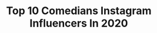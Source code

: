 ---
title: Top 10 Comedians Instagram Influencers In 2020
description: Identify the most popular Instagram accounts on inBeat.
platform: Instagram
profiles:
  - username: "mantaskatleris"
    fullname: >-
      Mantas Katleris
    location: "Japan"
    followers: 265192
    engagement: 632
    commentsToLikes: 0.047666
    avatar: "https://scontent-amt2-1.cdninstagram.com/v/t51.2885-19/s320x320/71008266_2458452577574179_7862055892957528064_n.jpg?_nc_ht=scontent-amt2-1.cdninstagram.com&_nc_ohc=FzcRDET8dTIAX8QbWdi&oh=c66826876eed6ff0f5d71d31530aa17a&oe=5EB9F0D4"
    verified: false
    hashtags: "#zmones2019, #vespomaplinklietuva, #gotengagedson, #optibet"
  - username: "daveattell"
    fullname: >-
      Dave Attell
    location: "United States"
    followers: 198847
    engagement: 210
    commentsToLikes: 0.019677
    avatar: "https://scontent-amt2-1.cdninstagram.com/v/t51.2885-19/10727543_592210734224442_1665893889_a.jpg?_nc_ht=scontent-amt2-1.cdninstagram.com&_nc_ohc=KhQhhZtx1pcAX8Hhs0b&oh=2277b55b30de5a4f79fe5c2ea4284831&oe=5EB99995"
    verified: true
    hashtags: "#phoenix, #boston, #alabama, #nashville"
  - username: "xartuuguu"
    fullname: >-
      Tuguldur Baatar
    location: ""
    followers: 79657
    engagement: 138
    commentsToLikes: 0.044507
    avatar: "https://scontent-ams4-1.cdninstagram.com/v/t51.2885-19/s320x320/90937764_1022013551532453_2911039798556753920_n.jpg?_nc_ht=scontent-ams4-1.cdninstagram.com&_nc_ohc=8T8DN8TuMDYAX_M4xu9&oh=e99989df657a9119899476b25bdac8f8&oe=5EB2FCA9"
    verified: false
    hashtags: "#stayhome, #partners, #son, #asound"
  - username: "louieanderson"
    fullname: >-
      Louie Anderson
    location: ""
    followers: 42478
    engagement: 336
    commentsToLikes: 0.031077
    avatar: "https://scontent-ams4-1.cdninstagram.com/v/t51.2885-19/s320x320/60103197_2196523230423730_7815582113431814144_n.jpg?_nc_ht=scontent-ams4-1.cdninstagram.com&_nc_ohc=RRqJfC00MfcAX9vjXcW&oh=90cd6d1d44b1e9953c372ce91a786a35&oe=5EBA504F"
    verified: true
    hashtags: "#friends, #instagramlivechat, #lightsout, #standupcomedy"
  - username: "robbeckettcomic"
    fullname: >-
      Rob Beckett
    location: ""
    followers: 376870
    engagement: 120
    commentsToLikes: 0.044820
    avatar: "https://scontent-ams4-1.cdninstagram.com/v/t51.2885-19/s320x320/40213194_1558906867548452_4110991426983034880_n.jpg?_nc_ht=scontent-ams4-1.cdninstagram.com&_nc_ohc=xFfCruTXP1cAX-LfPVr&oh=40a34598cf3b64e6b5e317deb0853fb7&oe=5EB86638"
    verified: true
    hashtags: "#everydaysthesame"
  - username: "gadieldelorbe"
    fullname: >-
      Gadiel Del Orbe
    location: "United States"
    followers: 169684
    engagement: 519
    commentsToLikes: 0.020313
    avatar: "https://scontent-ams4-1.cdninstagram.com/v/t51.2885-19/s320x320/26070955_1800559190016065_5948659357137764352_n.jpg?_nc_ht=scontent-ams4-1.cdninstagram.com&_nc_ohc=JdjxJDyW2MwAX9Itc4v&oh=b2371a76a2d9ee60ac0c8c726cc6f6e1&oe=5EBC20BB"
    verified: true
    hashtags: "#salsa, #coronavirus, #coronamemes, #convid19"
  - username: "jimjefferies"
    fullname: >-
      Jim Jefferies
    location: ""
    followers: 269428
    engagement: 307
    commentsToLikes: 0.026945
    avatar: "https://scontent-ams4-1.cdninstagram.com/v/t51.2885-19/s320x320/15043408_1013708682074388_1613710657255899136_a.jpg?_nc_ht=scontent-ams4-1.cdninstagram.com&_nc_ohc=_wXx-jdJpaoAX_I89-3&oh=de4394030f9acfc7d975ebb7d204198f&oe=5EBBD607"
    verified: true
    hashtags: "#valentinesday"
  - username: "harikondabolu"
    fullname: >-
      Hari Kondabolu
    location: ""
    followers: 35990
    engagement: 320
    commentsToLikes: 0.024094
    avatar: "https://scontent-cdt1-1.cdninstagram.com/v/t51.2885-19/11330785_463847453787383_1450536877_a.jpg?_nc_ht=scontent-cdt1-1.cdninstagram.com&_nc_ohc=SZMDtypQUFoAX_dvPQ0&oh=4dc640f37ee0e623a1e6b0d851a05d73&oe=5EA30B76"
    verified: true
    hashtags: "#tbt"
  - username: "seannwalsh"
    fullname: >-
      Seann Walsh
    location: ""
    followers: 39552
    engagement: 146
    commentsToLikes: 0.029661
    avatar: "https://scontent-amt2-1.cdninstagram.com/v/t51.2885-19/11370977_1588504508079469_1953773110_a.jpg?_nc_ht=scontent-amt2-1.cdninstagram.com&_nc_ohc=rixPMxlp8kwAX_GXSsJ&oh=d901f47f52ce873e1a44f7605853d20c&oe=5ECCACBD"
    verified: true
    hashtags: ""
  - username: "younes_jones"
    fullname: >-
      Younes Jones
    location: "Germany"
    followers: 548721
    engagement: 771
    commentsToLikes: 0.063510
    avatar: "https://scontent-ams4-1.cdninstagram.com/v/t51.2885-19/s320x320/70984886_385687415660409_2434180957050241024_n.jpg?_nc_ht=scontent-ams4-1.cdninstagram.com&_nc_ohc=QJ8uQQyNdZgAX8e-KlJ&oh=4a227a35e1d91a833f07c698268709e9&oe=5EB468EC"
    verified: false
    hashtags: "#algerien, #youtubewarmal, #anzeige, #mashallah"
---